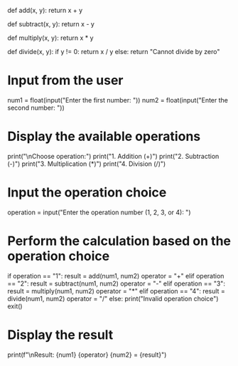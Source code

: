 
def add(x, y):
    return x + y

def subtract(x, y):
    return x - y

def multiply(x, y):
    return x * y

def divide(x, y):
    if y != 0:
        return x / y
    else:
        return "Cannot divide by zero"

# Input from the user
num1 = float(input("Enter the first number: "))
num2 = float(input("Enter the second number: "))

# Display the available operations
print("\nChoose operation:")
print("1. Addition (+)")
print("2. Subtraction (-)")
print("3. Multiplication (*)")
print("4. Division (/)")

# Input the operation choice
operation = input("Enter the operation number (1, 2, 3, or 4): ")

# Perform the calculation based on the operation choice
if operation == "1":
    result = add(num1, num2)
    operator = "+"
elif operation == "2":
    result = subtract(num1, num2)
    operator = "-"
elif operation == "3":
    result = multiply(num1, num2)
    operator = "*"
elif operation == "4":
    result = divide(num1, num2)
    operator = "/"
else:
    print("Invalid operation choice")
    exit()

# Display the result
print(f"\nResult: {num1} {operator} {num2} = {result}")
